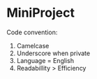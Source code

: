 # MiniProject

Code convention:
  1. Camelcase
  2. Underscore when private
  3. Language = English
  4. Readabillity > Efficiency
